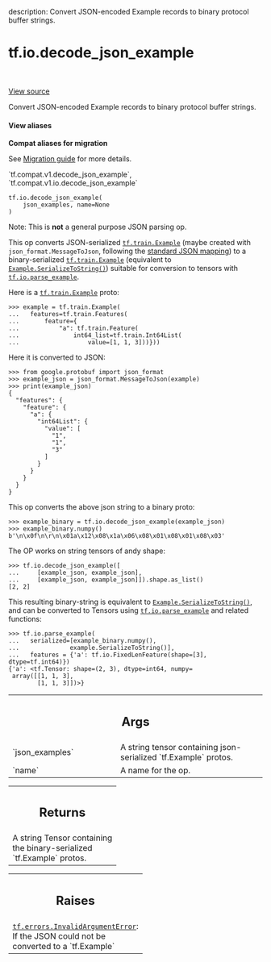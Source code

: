 description: Convert JSON-encoded Example records to binary protocol buffer strings.

<div itemscope itemtype="http://developers.google.com/ReferenceObject">
<meta itemprop="name" content="tf.io.decode_json_example" />
<meta itemprop="path" content="Stable" />
</div>

# tf.io.decode_json_example

<!-- Insert buttons and diff -->

<table class="tfo-notebook-buttons tfo-api nocontent" align="left">

</table>

<a target="_blank" class="external" href="/code/stable/tensorflow/python/ops/parsing_ops.py">View source</a>



Convert JSON-encoded Example records to binary protocol buffer strings.

<section class="expandable">
  <h4 class="showalways">View aliases</h4>
  <p>
<b>Compat aliases for migration</b>
<p>See
<a href="https://www.tensorflow.org/guide/migrate">Migration guide</a> for
more details.</p>
<p>`tf.compat.v1.decode_json_example`, `tf.compat.v1.io.decode_json_example`</p>
</p>
</section>

<pre class="devsite-click-to-copy prettyprint lang-py tfo-signature-link">
<code>tf.io.decode_json_example(
    json_examples, name=None
)
</code></pre>



<!-- Placeholder for "Used in" -->

Note: This is **not** a general purpose JSON parsing op.

This op converts JSON-serialized <a href="../../tf/train/Example.md"><code>tf.train.Example</code></a> (maybe created with
`json_format.MessageToJson`, following the
[standard JSON mapping](
https://developers.google.com/protocol-buffers/docs/proto3#json))
to a binary-serialized <a href="../../tf/train/Example.md"><code>tf.train.Example</code></a> (equivalent to
<a href="../../tf/train/BytesList.md#SerializeToString"><code>Example.SerializeToString()</code></a>) suitable for conversion to tensors with
<a href="../../tf/io/parse_example.md"><code>tf.io.parse_example</code></a>.

Here is a <a href="../../tf/train/Example.md"><code>tf.train.Example</code></a> proto:

```
>>> example = tf.train.Example(
...   features=tf.train.Features(
...       feature={
...           "a": tf.train.Feature(
...               int64_list=tf.train.Int64List(
...                   value=[1, 1, 3]))}))
```

Here it is converted to JSON:

```
>>> from google.protobuf import json_format
>>> example_json = json_format.MessageToJson(example)
>>> print(example_json)
{
  "features": {
    "feature": {
      "a": {
        "int64List": {
          "value": [
            "1",
            "1",
            "3"
          ]
        }
      }
    }
  }
}
```

This op converts the above json string to a binary proto:

```
>>> example_binary = tf.io.decode_json_example(example_json)
>>> example_binary.numpy()
b'\n\x0f\n\r\n\x01a\x12\x08\x1a\x06\x08\x01\x08\x01\x08\x03'
```

The OP works on string tensors of andy shape:

```
>>> tf.io.decode_json_example([
...     [example_json, example_json],
...     [example_json, example_json]]).shape.as_list()
[2, 2]
```

This resulting binary-string is equivalent to <a href="../../tf/train/BytesList.md#SerializeToString"><code>Example.SerializeToString()</code></a>,
and can be converted to Tensors using <a href="../../tf/io/parse_example.md"><code>tf.io.parse_example</code></a> and related
functions:

```
>>> tf.io.parse_example(
...   serialized=[example_binary.numpy(),
...              example.SerializeToString()],
...   features = {'a': tf.io.FixedLenFeature(shape=[3], dtype=tf.int64)})
{'a': <tf.Tensor: shape=(2, 3), dtype=int64, numpy=
 array([[1, 1, 3],
        [1, 1, 3]])>}
```

<!-- Tabular view -->
 <table class="responsive fixed orange">
<colgroup><col width="214px"><col></colgroup>
<tr><th colspan="2"><h2 class="add-link">Args</h2></th></tr>

<tr>
<td>
`json_examples`
</td>
<td>
A string tensor containing json-serialized `tf.Example`
protos.
</td>
</tr><tr>
<td>
`name`
</td>
<td>
A name for the op.
</td>
</tr>
</table>



<!-- Tabular view -->
 <table class="responsive fixed orange">
<colgroup><col width="214px"><col></colgroup>
<tr><th colspan="2"><h2 class="add-link">Returns</h2></th></tr>
<tr class="alt">
<td colspan="2">
A string Tensor containing the binary-serialized `tf.Example` protos.
</td>
</tr>

</table>



<!-- Tabular view -->
 <table class="responsive fixed orange">
<colgroup><col width="214px"><col></colgroup>
<tr><th colspan="2"><h2 class="add-link">Raises</h2></th></tr>
<tr class="alt">
<td colspan="2">
<a href="../../tf/errors/InvalidArgumentError.md"><code>tf.errors.InvalidArgumentError</code></a>: If the JSON could not be converted to a
`tf.Example`
</td>
</tr>

</table>

